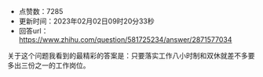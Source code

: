 - 点赞数：7285
- 更新时间：2023年02月02日09时20分33秒
- 回答url：https://www.zhihu.com/question/581725234/answer/2871577034
<body>
 <p data-pid="QC7MYOUD">关于这个问题我看到的最精彩的答案是：只要落实工作八小时制和双休就差不多要多出三份之一的工作岗位。</p>
</body>